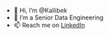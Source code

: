 - 👋 Hi, I’m @Kallibek
- 👀 I’m a Senior Data Engineering
- 📫 Reach me on [LinkedIn](https://www.linkedin.com/in/kallibek-kazbekov-5561b013b/)

<!---
Kallibek/Kallibek is a ✨ special ✨ repository because its `README.md` (this file) appears on your GitHub profile.
You can click the Preview link to take a look at your changes.
--->
